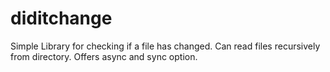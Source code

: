 # diditchange
Simple Library for checking if a file has changed. Can read files recursively from directory. Offers async and sync option. 
